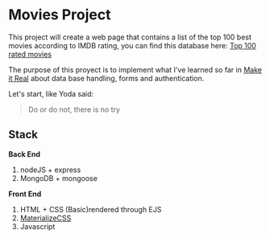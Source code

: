 # Movies Project

This project will create a web page that contains a list of the top 100 best movies according to IMDB rating, you can find this database here: [Top 100 rated movies](https://raw.githubusercontent.com/hjorturlarsen/IMDB-top-100/master/data/movies.json)

The purpose of this proyect is to implement what I've learned so far in [Make it Real](https://makeitreal.camp/) about data base handling, forms and authentication.

Let's start, like Yoda said:

> Do or do not, there is no try

## Stack

**Back End**

1. nodeJS + express
2. MongoDB + mongoose

**Front End**

1. HTML + CSS (Basic)rendered through EJS
2. [MaterializeCSS](https://materializecss.com/)
3. Javascript
